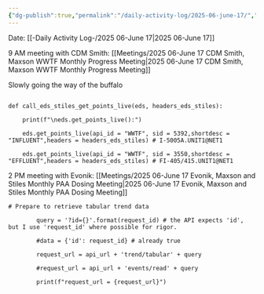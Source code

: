 ```yaml
---
{"dg-publish":true,"permalink":"/daily-activity-log/2025-06-june-17/","noteIcon":"","created":"2025-07-07T14:23:43.484-05:00"}
---
```


Date: [[-Daily Activity Log-/2025 06-June 17\|2025 06-June 17]]

9 AM meeting with CDM Smith: [[Meetings/2025 06-June 17 CDM Smith, Maxson WWTF Monthly Progress Meeting\|2025 06-June 17 CDM Smith, Maxson WWTF Monthly Progress Meeting]]



Slowly going the way of the buffalo

```

def call_eds_stiles_get_points_live(eds, headers_eds_stiles):

    print(f"\neds.get_points_live():")

    eds.get_points_live(api_id = "WWTF", sid = 5392,shortdesc = "INFLUENT",headers = headers_eds_stiles) # I-5005A.UNIT1@NET1

    eds.get_points_live(api_id = "WWTF", sid = 3550,shortdesc = "EFFLUENT",headers = headers_eds_stiles) # FI-405/415.UNIT1@NET1
```


2 PM meeting with Evonik: [[Meetings/2025 06-June 17 Evonik, Maxson and Stiles Monthly PAA Dosing Meeting\|2025 06-June 17 Evonik, Maxson and Stiles Monthly PAA Dosing Meeting]]

```
# Prepare to retrieve tabular trend data

        query = '?id={}'.format(request_id) # the API expects 'id', but I use 'request_id' where possible for rigor.

        #data = {'id': request_id} # already true

        request_url = api_url + 'trend/tabular' + query

        #request_url = api_url + 'events/read' + query

        print(f"request_url = {request_url}")
```